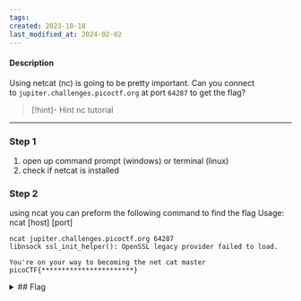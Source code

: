 ```yaml
---
tags: 
created: 2023-10-18
last_modified_at: 2024-02-02
---
```

#### Description

Using netcat (nc) is going to be pretty important. Can you connect to `jupiter.challenges.picoctf.org` at port `64287` to get the flag?

> [!hint]- Hint
>nc tutorial


---

### Step 1
1. open up command prompt (windows) or terminal (linux)
2. check if netcat is installed
### Step 2
using ncat you can preform the following command to find the flag 
Usage: ncat \[host] \[port]  
```
ncat jupiter.challenges.picoctf.org 64287
libnsock ssl_init_helper(): OpenSSL legacy provider failed to load.

You're on your way to becoming the net cat master
picoCTF{***********************}
```

<details>
  <summary>## Flag</summary>picoCTF{nEtCat_Mast3ry_284be8f7}
</details>